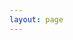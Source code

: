 ```yaml
---
layout: page
---
```


<script setup>
import {
  VPTeamPage,
  VPTeamPageTitle,
  VPTeamMembers,
   VPTeamPageSection
} from 'vitepress/theme'




const coreMembers = [

  {
    avatar: '/assets/team/史乐乐.png',
    name: '史乐乐',
    title: 'Product Owner Lead',
    desc: '冲',
  },

  {
    avatar: '/assets/team/巩敏政.png',
    name: '巩敏政',
    title: 'Product Owner Lead',
    desc: '世界一直在变化，结果由我们来决定'
  },

  {
    avatar: '/assets/team/白赟.png',
    name: '白赟',
    title: 'Product Owner',
    desc: '大道至简',
    links: [
    //   { icon: 'github', link: 'https://github.com/yyx990803' },
    ]
  },
  {
    avatar: '/assets/team/白彬彬.png',
    name: '白彬彬',
    title: 'Product Owner',
    desc: '生死看淡，不服就干',
    links: [
    //   { icon: 'github', link: 'https://github.com/yyx990803' },
    ]
  },
  {
    avatar: '/assets/team/樊聪.png',
    name: '樊聪',
    title: 'Product Owner',
    desc: '快乐工作，快乐生活',
    links: [
    //   { icon: 'github', link: 'https://github.com/yyx990803' },
    ]
  },

]



const partners = [
  {
    avatar: '/assets/team/付晨璞.png',
    name: '付晨璞',
    title: 'Product Owner',
    desc: 'Connecting The Dots'
  },
  {
    avatar: '/assets/team/加霖.png',
    name: '加霖',
    title: 'Product Owner',
    desc: '好的软件特征是，明明没用过，但总觉得用过似的',
  },
  {
    avatar: '/assets/team/李彦芝.png',
    name: '李彦芝',
    title: 'Product Owner',
    desc: '山不向我走来，我便向山走去',
  },
    {
    avatar: '/assets/team/雷振杰.png',
    name: '雷振杰',
    title: 'Product Owner',
    desc: '永不停歇，持续迭代',

  },
  {
    avatar: '/assets/team/李孟奇.png',
    name: '李孟奇',
    title: 'Product Owner',
    desc: '嗷，向优秀的产品迈进',

  },
]


</script>

<VPTeamPage>
  <VPTeamPageTitle>
    <template #title>我们的产品</template>
    <template #lead>核心成员</template>
  </VPTeamPageTitle>
  <VPTeamMembers size="medium" :members="coreMembers" />
  <VPTeamPageSection>
    <template #title>特别感谢</template>
    <template #lead>协同伙伴</template>
    <template #members>
      <VPTeamMembers size="small" :members="partners" />
    </template>
  </VPTeamPageSection>
</VPTeamPage>
